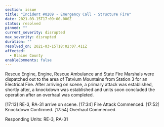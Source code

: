 ```yaml
---
section: issue
title: "Incident #0209 - Emergency Call - Structure Fire"
date: 2021-03-15T17:09:00.000Z
status: resolved
pinned: ""
current_severity: disrupted
max_severity: disrupted
duration: ""
resolved_on: 2021-03-15T18:02:07.411Z
affected:
  - Blaine County
enableComments: false
---
```

Rescue Engine, Engine, Rescue Ambulance and State Fire Marshals were dispatched out to the area of Tatvium Mountains from Station 3 for an Electrical Fire. After arriving on scene, a primary attack was established, shortly after, a knockdown was established and units soon concluded the operation after an overhaul was completed.

\[17:13] RE-3, RA-31 arrive on scene.
\[17:34] Fire Attack Commenced.
\[17:52] Knockdown Confirmed.
\[17:54] Overhaul Commenced.

Responding Units: RE-3, RA-31